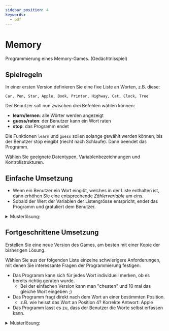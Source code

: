 ```yaml
---
sidebar_position: 4
keywords:
  - pdf
---
```


# Memory

Programmierung eines Memory-Games. (Gedächtnisspiel)

## Spielregeln

In einer ersten Version definieren Sie eine fixe Liste an Worten, z.B. diese:

    Car, Pen, Star, Apple, Book, Printer, Highway, Cat, Clock, Tree

Der Benutzer soll nun zwischen drei Befehlen wählen können:

- **learn/lernen**: alle Wörter werden angezeigt
- **guess/raten**: der Benutzer kann ein Wort raten
- **stop**: das Programm endet

Die Funktionen `learn` und `guess` sollen solange gewählt werden können, bis der
Benutzer stop eingibt (riecht nach Schlaufe). Dann beendet das Programm.

Wählen Sie geeignete Datentypen, Variablenbezeichnungen und Kontrollstrukturen.

## Einfache Umsetzung

- Wenn ein Benutzer ein Wort eingibt, welches in der Liste enthalten ist, dann
  erhöhen Sie eine entsprechende _Zählervariable_ um eins.
- Sobald der Wert der Variablen der Listengrösse entspricht, endet das Programm
  und gratuliert dem Benutzer.

<details><summary>Musterlösung:</summary>

```java
import mytools.StdInput;

public class SimpleMemory {

	public static void main(String[] args) {
		String[] cards = new String[10];
		cards[0] = "Car";
		cards[1] = "Pen";
		cards[2] = "Star";
		cards[3] = "Apple";
		cards[4] = "Book";
		cards[5] = "Printer";
		cards[6] = "Highway";
		cards[7] = "Cat";
		cards[8] = "Clock";
		cards[9] = "Tree";

		String answer = "";
		int correctAnsweser = 0;

		while(!answer.equals("stop") && correctAnsweser < 10) {
			System.out.println("");
			System.out.println("choose: g=guess, l=learn, stop");
			answer = StdInput.readString();

			if(answer.equals("l")) {
				for(int i = 0; i < cards.length; i++) {
					System.out.print("\t" + cards[i]);
				}
			}

			if(answer.equals("g")) {
				System.out.println("Guess a word: ");

				String guess = StdInput.readString();

				boolean contained = false;

				for (int i = 0; i < cards.length; i++) {
					if(cards[i].equals(guess)) {
						contained = true;
					}
				}

				if(contained) {
					System.out.println("Woaw! Great!");
					correctAnsweser++;
				} else {
					System.out.println("Oh, better guess next time");
				}
			}
		}

		System.out.println("Great, you did remember all cards");
	}
}
```

</details>

## Fortgeschrittene Umsetzung

Erstellen Sie eine neue Version des Games, am besten mit einer Kopie der
bisherigen Lösung.

Wählen Sie aus der folgenden Liste einzelne schwierigere Anforderungen, mit
denen Sie interessante Fragen der Programmierung festigen:

- Das Programm kann sich für jedes Wort individuell merken, ob es bereits
  richtig geraten wurde.
  - Bei der einfachen Version kann man "cheaten" und 10 mal das gleiche Wort
    eingeben ;)
- Das Programm fragt direkt nach dem Wort an einer bestimmten Position.
  - z.B. wie heisst das Wort an Position 4? Korrekte Antwort: Apple
- Das Programm lässt es zu, dass der Benutzer die Worte selbst erfassen kann.

<details><summary>Musterlösung:</summary>

```java title="Memory.java"
import mytools.StdInput;

public class Memory {

	public static void main(String[] args) {
		String[] cards = new String[10];
		cards[0] = "Car";
		cards[1] = "Pen";
		cards[2] = "Star";
		cards[3] = "Apple";
		cards[4] = "Book";
		cards[5] = "Printer";
		cards[6] = "Highway";
		cards[7] = "Cat";
		cards[8] = "Clock";
		cards[9] = "Tree";

		boolean[] guesses = {false,false,false,false,false,false,false,false,false,false};

		String answer = "";

		while (!answer.equals("stop")) {
			System.out.println("");
			//switch: player turns
			System.out.println("choose: g=guess, l=learn, stop");
			answer = StdInput.readString();

			if (answer.equals("l")) {
				for (int i = 0; i < cards.length; i++) {
					System.out.print("\t" + cards[i]);
				}
			}

			if (answer.equals("g")) {
				for (int i = 0; i < 2; i++) {
					System.out.println("");
				}
				int pos = (int) (Math.random() * 10);

				System.out.println("Guess at position: " + pos);

				String guess = StdInput.readString();

				if (cards[pos].equals(guess)) {
					System.out.println("Woaw! Great!");
					guesses[pos] = true;
				} else {
					System.out.println("Oh, better guess next time");
				}
			}
		}
	}

}
```

</details>
